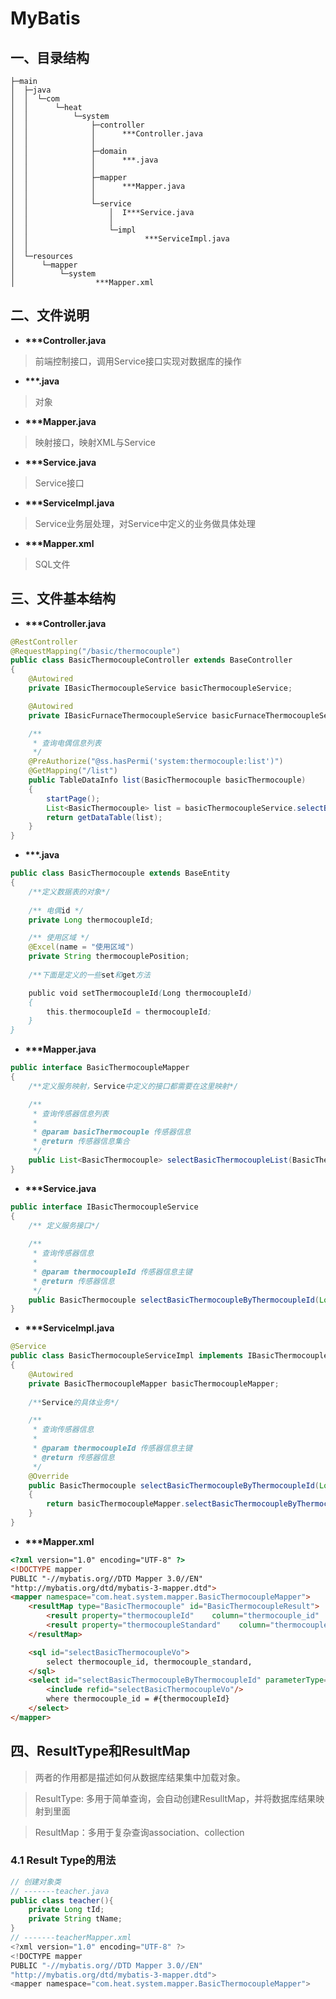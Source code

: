 # MyBatis

## 一、目录结构

```
├─main
│  ├─java
│  │  └─com
│  │      └─heat
│  │          └─system
│  │              ├─controller
│  │              │      ***Controller.java
│  │              │
│  │              ├─domain
│  │              │      ***.java
│  │              │
│  │              ├─mapper
│  │              │      ***Mapper.java
│  │              │
│  │              └─service
│  │                  │  I***Service.java
│  │                  │
│  │                  └─impl
│  │                          ***ServiceImpl.java
│  │
│  └─resources
│      └─mapper
│          └─system
│                  ***Mapper.xml
```



## 二、文件说明

- __***Controller.java__

> 前端控制接口，调用Service接口实现对数据库的操作

- __***.java__

> 对象

- __***Mapper.java__

> 映射接口，映射XML与Service

- __***Service.java__

> Service接口

- __***ServiceImpl.java__

> Service业务层处理，对Service中定义的业务做具体处理

- __***Mapper.xml__

> SQL文件

## 三、文件基本结构

- __***Controller.java__

```java
@RestController
@RequestMapping("/basic/thermocouple")
public class BasicThermocoupleController extends BaseController
{
    @Autowired
    private IBasicThermocoupleService basicThermocoupleService;

    @Autowired
    private IBasicFurnaceThermocoupleService basicFurnaceThermocoupleService;

    /**
     * 查询电偶信息列表
     */
    @PreAuthorize("@ss.hasPermi('system:thermocouple:list')")
    @GetMapping("/list")
    public TableDataInfo list(BasicThermocouple basicThermocouple)
    {
        startPage();
        List<BasicThermocouple> list = basicThermocoupleService.selectBasicThermocoupleList(basicThermocouple);
        return getDataTable(list);
    }
}

```

- __***.java__

```java
public class BasicThermocouple extends BaseEntity
{
    /**定义数据表的对象*/
    
    /** 电偶id */
    private Long thermocoupleId;

    /** 使用区域 */
    @Excel(name = "使用区域")
    private String thermocouplePosition;
    
    /**下面是定义的一些set和get方法

    public void setThermocoupleId(Long thermocoupleId) 
    {
        this.thermocoupleId = thermocoupleId;
    }
}

```

- __***Mapper.java__

```java
public interface BasicThermocoupleMapper 
{
    /**定义服务映射，Service中定义的接口都需要在这里映射*/

    /**
     * 查询传感器信息列表
     * 
     * @param basicThermocouple 传感器信息
     * @return 传感器信息集合
     */
    public List<BasicThermocouple> selectBasicThermocoupleList(BasicThermocouple basicThermocouple);
}

```

- __***Service.java__

```java
public interface IBasicThermocoupleService 
{
    /** 定义服务接口*/ 
    
    /**
     * 查询传感器信息
     * 
     * @param thermocoupleId 传感器信息主键
     * @return 传感器信息
     */
    public BasicThermocouple selectBasicThermocoupleByThermocoupleId(Long thermocoupleId);
}

```

- __***ServiceImpl.java__

```java
@Service
public class BasicThermocoupleServiceImpl implements IBasicThermocoupleService 
{
    @Autowired
    private BasicThermocoupleMapper basicThermocoupleMapper;
    
    /**Service的具体业务*/

    /**
     * 查询传感器信息
     * 
     * @param thermocoupleId 传感器信息主键
     * @return 传感器信息
     */
    @Override
    public BasicThermocouple selectBasicThermocoupleByThermocoupleId(Long thermocoupleId)
    {
        return basicThermocoupleMapper.selectBasicThermocoupleByThermocoupleId(thermocoupleId);
    }
}

```

- __***Mapper.xml__

```html
<?xml version="1.0" encoding="UTF-8" ?>
<!DOCTYPE mapper
PUBLIC "-//mybatis.org//DTD Mapper 3.0//EN"
"http://mybatis.org/dtd/mybatis-3-mapper.dtd">
<mapper namespace="com.heat.system.mapper.BasicThermocoupleMapper">
    <resultMap type="BasicThermocouple" id="BasicThermocoupleResult">
        <result property="thermocoupleId"    column="thermocouple_id"    />
        <result property="thermocoupleStandard"    column="thermocouple_standard"    />
    </resultMap>

    <sql id="selectBasicThermocoupleVo">
        select thermocouple_id, thermocouple_standard, 
    </sql>
    <select id="selectBasicThermocoupleByThermocoupleId" parameterType="Long" resultMap="BasicThermocoupleResult">
        <include refid="selectBasicThermocoupleVo"/>
        where thermocouple_id = #{thermocoupleId}
    </select>
</mapper>
```

## 四、ResultType和ResultMap

> 两者的作用都是描述如何从数据库结果集中加载对象。

> ResultType:  多用于简单查询，会自动创建ResulltMap，并将数据库结果映射到里面

> ResultMap：多用于复杂查询association、collection

### 4.1 Result Type的用法

```java
// 创建对象类
// -------teacher.java
public class teacher(){
    private Long tId;
    private String tName;    
}
// -------teacherMapper.xml
<?xml version="1.0" encoding="UTF-8" ?>
<!DOCTYPE mapper
PUBLIC "-//mybatis.org//DTD Mapper 3.0//EN"
"http://mybatis.org/dtd/mybatis-3-mapper.dtd">
<mapper namespace="com.heat.system.mapper.BasicThermocoupleMapper">
```

